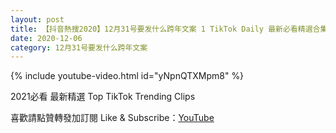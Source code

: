 ```yaml
---
layout: post
title: 【抖音熱搜2020】12月31号要发什么跨年文案 1 TikTok Daily 最新必看精選合集2020 12 06
date: 2020-12-06
category: 12月31号要发什么跨年文案
---
```


{% include youtube-video.html id="yNpnQTXMpm8" %}

2021必看 最新精選 Top TikTok Trending Clips

喜歡請點贊轉發加訂閱 Like & Subscribe：[YouTube](https://www.youtube.com/channel/UCAoR7VcanIPd04uEq_GIylA/videos)

